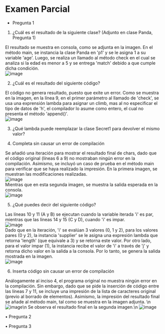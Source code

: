# Examen Parcial

- Pregunta 1

1. ¿Cuál es el resultado de la siguiente clase? (Adjunto en clase Panda, Pregunta 1)

El resultado se muestra en consola, como  se adjunta en la imagen. En el método main, se instancia la clase Panda en 'p1' y se le asigna 1 a su variable 'age'. Luego, se realiza un llamado al método check en el cual se analiza si la edad es menor a 5 y se entrega 'match' debido a que cumple dicha condición.\
![image](https://user-images.githubusercontent.com/57854488/201108412-047ce103-3179-4ba8-aad5-e3c927d53fc4.png)

2. ¿Cuál es el resultado del siguiente código?

El código no genera resultado, puesto que exite un error. Como se muestra en la imagen, en la línea 9, en el primer parámetro al llamado de 'check', se usa una exprensión lambda para asignar un climb, mas al no especificar el tipo de datos de 'h', el compilador lo asume como entero, el cual no presenta el método 'append()'.\
![image](https://user-images.githubusercontent.com/57854488/201116527-232050d9-1948-409a-970a-111986511b72.png)

3. ¿Qué lambda puede reemplazar la clase Secret1 para devolver el mismo valor?



4. Completa sin causar un error de compilación

Se añadió una iteración para mostrar el resultado final de chars, dado que el código original (líneas 6 a 9) no mostraban ningún error en la compilación. Asimismo, se incluyó un caso de prueba en el método main para verificar que se haya realizado la impresión. En la primera imagen, se muestran las modificaciones realizadas.\
![image](https://user-images.githubusercontent.com/57854488/201116592-6b5f60f6-9398-48a0-af13-03ca408d34b3.png)\
Mientras que en esta segunda imagen, se muestra la salida esperada en la consola.\
![image](https://user-images.githubusercontent.com/57854488/201113052-a0d7dd35-f8f2-4541-8eba-9e1b392cd314.png)

5. ¿Qué puedes decir del siguiente código?

Las líneas 10 y 11 (A y B) se ejecutan cuando la variable iterada 'i' es par, mientras que las líneas 14 y 15 (C y D), cuando 'i' es impar.\
![image](https://user-images.githubusercontent.com/57854488/201116692-12035259-9c12-48a9-bd81-079d61c67e30.png)\
Dado que en la iteración, 'i' se evalúan 3 valores (0, 1 y 2), para los valores pares (0 y 2), la instancia 'supplier' se le asigna una expresión lambda que retorna 'length' (que equivale a 3) y se retorna este valor. Por otro lado, para el valor impar (1), la instancia recibe el valor de 'i' a través de 'j' y retorna dicho valor en la salida a la consola. Por lo tanto, se genera la salida mostrada en la imagen.\
![image](https://user-images.githubusercontent.com/57854488/201114441-0a70ccb1-4875-4bd0-94a1-d8e83f1a72fd.png)

6. Inserta código sin causar un error de compilación

Análogamente al inciso 4, el programa original no muestra ningún error en la compilación. Sin embargo, dado que se pide la inserción de código entre las líneas 7 y 11, se incluye una impresión de la lista de caracteres original (previo al borrado de elementos). Asimismo, la impresión del resultado final se añade al método main, tal como se muestra en la imagen adjunta. \n
![image](https://user-images.githubusercontent.com/57854488/201116314-f9adc169-26e0-447c-b0c4-3cc213248610.png)\n
Se observa el resultado final en la segunda imagen.\n
![image](https://user-images.githubusercontent.com/57854488/201116347-0f93953c-3f43-4f42-9d2a-beda0b410cc8.png)

• Pregunta 2





• Pregunta 3
